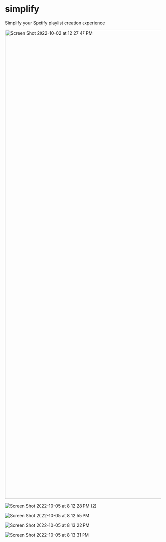 # simplify
Simplify your Spotify playlist creation experience

<img width="1512" alt="Screen Shot 2022-10-02 at 12 27 47 PM" src="https://user-images.githubusercontent.com/115129966/194212489-92c3dc50-5c24-404a-9488-c1279084a1f6.png">

![Screen Shot 2022-10-05 at 8 12 28 PM (2)](https://user-images.githubusercontent.com/115129966/194212551-8b5b4d10-1fa5-40b6-9f70-dc63eb646a4f.png)

![Screen Shot 2022-10-05 at 8 12 55 PM](https://user-images.githubusercontent.com/115129966/194212576-b80e788f-f253-4eda-9655-c76375519bcb.png)

![Screen Shot 2022-10-05 at 8 13 22 PM](https://user-images.githubusercontent.com/115129966/194212591-7ef72a0e-4200-4458-a72c-439d0f521bad.png)

![Screen Shot 2022-10-05 at 8 13 31 PM](https://user-images.githubusercontent.com/115129966/194212600-79c271fd-2337-4b8c-a253-44670b15fd3e.png)
